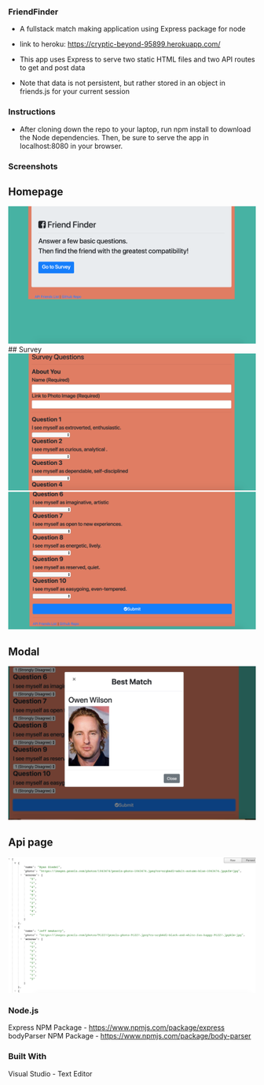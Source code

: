 


### FriendFinder
 
 - A fullstack match making application using Express package for node
 - link to heroku: https://cryptic-beyond-95899.herokuapp.com/
 
 - This app uses Express to serve two static HTML files and two API routes to get and post data

- Note that data is not persistent, but rather stored in an object in friends.js for your current session



 
 ### Instructions
 - After cloning down the repo to your laptop, run npm install to download the Node dependencies. Then, be sure to serve the app in localhost:8080 in your browser.
 

### Screenshots

## Homepage
<img src="homepage.png" alt="Homepage">
## Survey
<img src="survey.png" alt="Survey">
<img src="survey2.png" alt="Survey">

## Modal
<img src="Modal.png" alt="Modal">

## Api page
<img src="apipage.png" alt="API">


 ### Node.js
 Express NPM Package - https://www.npmjs.com/package/express
 bodyParser NPM Package - https://www.npmjs.com/package/body-parser
 


### Built With
Visual Studio - Text Editor

 